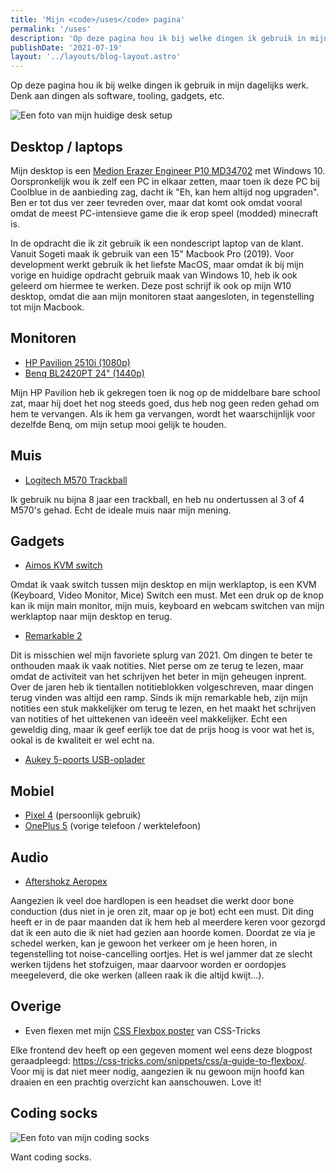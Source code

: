 ```yaml
---
title: 'Mijn <code>/uses</code> pagina'
permalink: '/uses'
description: 'Op deze pagina hou ik bij welke dingen ik gebruik in mijn dagelijks werk. Denk aan dingen als software, tooling, gadgets, etc.'
publishDate: '2021-07-19'
layout: '../layouts/blog-layout.astro'
---
```


Op deze pagina hou ik bij welke dingen ik gebruik in mijn dagelijks werk. Denk aan dingen als software, tooling, gadgets, etc.

![Een foto van mijn huidige desk setup](https://res.cloudinary.com/sandergnl/image/upload/c_scale,f_auto,w_1024/v1626701507/Desk-Setup_rfhu89.jpg)

## Desktop / laptops

Mijn desktop is een [Medion Erazer Engineer P10 MD34702](https://www.coolblue.nl/product/871184/medion-erazer-engineer-p10-md34702.html) met Windows 10. Oorspronkelijk wou ik zelf een PC in elkaar zetten, maar toen ik deze PC bij Coolblue in de aanbieding zag, dacht ik "Eh, kan hem altijd nog upgraden". Ben er tot dus ver zeer tevreden over, maar dat komt ook omdat vooral omdat de meest PC-intensieve game die ik erop speel (modded) minecraft is.

In de opdracht die ik zit gebruik ik een nondescript laptop van de klant. Vanuit Sogeti maak ik gebruik van een 15" Macbook Pro (2019). Voor development werkt gebruik ik het liefste MacOS, maar omdat ik bij mijn vorige en huidige opdracht gebruik maak van Windows 10, heb ik ook geleerd om hiermee te werken. Deze post schrijf ik ook op mijn W10 desktop, omdat die aan mijn monitoren staat aangesloten, in tegenstelling tot mijn Macbook.

## Monitoren

- [HP Pavilion 2510i (1080p)](https://support.hp.com/nl-nl/document/c02726956)
- [Benq BL2420PT 24" (1440p)](https://www.bol.com/nl/nl/p/benq-bl2420pt-qhd-ips-monitor-24-inch/9200000043452510)

Mijn HP Pavilion heb ik gekregen toen ik nog op de middelbare bare school zat, maar hij doet het nog steeds goed, dus heb nog geen reden gehad om hem te vervangen. Als ik hem ga vervangen, wordt het waarschijnlijk voor dezelfde Benq, om mijn setup mooi gelijk te houden.

## Muis

- [Logitech M570 Trackball](https://www.bol.com/nl/nl/p/logitech-m570-draadloze-trackball-muis/1003004011108923/)

Ik gebruik nu bijna 8 jaar een trackball, en heb nu ondertussen al 3 of 4 M570's gehad. Echt de ideale muis naar mijn mening.

## Gadgets

- [Aimos KVM switch](https://www.banggood.com/AIMOS-USB-HDMI-Switch-Box-Video-Switch-Display-4K-Splitter-KVM-Switch-for-2-PCs-Share-Switcher-Keyboard-Mouse-Printer-Plug-and-Play-p-1689208.html)

Omdat ik vaak switch tussen mijn desktop en mijn werklaptop, is een KVM (Keyboard, Video Monitor, Mice) Switch een must. Met een druk op de knop kan ik mijn main monitor, mijn muis, keyboard en webcam switchen van mijn werklaptop naar mijn desktop en terug.

- [Remarkable 2](https://remarkable.com/)

Dit is misschien wel mijn favoriete splurg van 2021. Om dingen te beter te onthouden maak ik vaak notities. Niet perse om ze terug te lezen, maar omdat de activiteit van het schrijven het beter in mijn geheugen inprent. Over de jaren heb ik tientallen notitieblokken volgeschreven, maar dingen terug vinden was altijd een ramp. Sinds ik mijn remarkable heb, zijn mijn notities een stuk makkelijker om terug te lezen, en het maakt het schrijven van notities of het uittekenen van ideeën veel makkelijker. Echt een geweldig ding, maar ik geef eerlijk toe dat de prijs hoog is voor wat het is, ookal is de kwaliteit er wel echt na.

- [Aukey 5-poorts USB-oplader](https://www.bol.com/nl/nl/p/aukey-pa-u33-5-poorts-50w-10a-usb-oplader-voor-iphone-android-smartphone-tablet-bluetooth-luidspreker-enz-zwart/9200000131043733/)

## Mobiel

- [Pixel 4](https://www.amazon.com/Pixel-Clearly-White-64GB-Unlocked/dp/B07YMM3P8V) (persoonlijk gebruik)
- [OnePlus 5](https://www.oneplus.com/nl/support/spec/oneplus-5) (vorige telefoon / werktelefoon)

## Audio

- [Aftershokz Aeropex](https://www.bol.com/nl/nl/p/aftershokz-aeropex-bone-conduction-oordopjes-met-bluetooth-zwart/9200000113337451/)

Aangezien ik veel doe hardlopen is een headset die werkt door bone conduction (dus niet in je oren zit, maar op je bot) echt een must. Dit ding heeft er in de paar maanden dat ik hem heb al meerdere keren voor gezorgd dat ik een auto die ik niet had gezien aan hoorde komen. Doordat ze via je schedel werken, kan je gewoon het verkeer om je heen horen, in tegenstelling tot noise-cancelling oortjes. Het is wel jammer dat ze slecht werken tijdens het stofzuigen, maar daarvoor worden er oordopjes meegeleverd, die oke werken (alleen raak ik die altijd kwijt...).

## Overige

- Even flexen met mijn [CSS Flexbox poster](https://css-tricks.com/product/css-flexbox-poster/) van CSS-Tricks

Elke frontend dev heeft op een gegeven moment wel eens deze blogpost geraadpleegd: https://css-tricks.com/snippets/css/a-guide-to-flexbox/. Voor mij is dat niet meer nodig, aangezien ik nu gewoon mijn hoofd kan draaien en een prachtig overzicht kan aanschouwen. Love it!

## Coding socks

![Een foto van mijn coding socks](https://res.cloudinary.com/sandergnl/image/upload/c_scale,f_auto,w_1024/v1626701509/Coding-Socks_at3bti.jpg)

Want coding socks.
